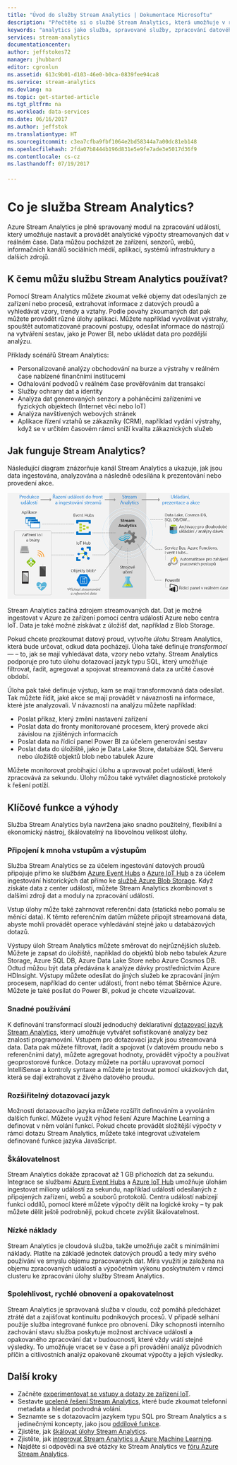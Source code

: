 ```yaml
---
title: "Úvod do služby Stream Analytics | Dokumentace Microsoftu"
description: "Přečtěte si o službě Stream Analytics, která umožňuje v reálném čase analyzovat data streamovaná z platformy Internet věcí (IOT)."
keywords: "analytics jako služba, spravované služby, zpracování datového proudu, streamování analytics, co je datový proud analytics"
services: stream-analytics
documentationcenter: 
author: jeffstokes72
manager: jhubbard
editor: cgronlun
ms.assetid: 613c9b01-d103-46e0-b0ca-0839fee94ca8
ms.service: stream-analytics
ms.devlang: na
ms.topic: get-started-article
ms.tgt_pltfrm: na
ms.workload: data-services
ms.date: 06/16/2017
ms.author: jeffstok
ms.translationtype: HT
ms.sourcegitcommit: c3ea7cfba9fbf1064e2bd58344a7a00dc81eb148
ms.openlocfilehash: 2fda07b8444b196d831e5e9fe7ade3e5017d36f9
ms.contentlocale: cs-cz
ms.lasthandoff: 07/19/2017

---
```


# <a name="what-is-stream-analytics"></a>Co je služba Stream Analytics?

Azure Stream Analytics je plně spravovaný modul na zpracování událostí, který umožňuje nastavit a provádět analytické výpočty streamovaných dat v reálném čase. Data můžou pocházet ze zařízení, senzorů, webů, informačních kanálů sociálních médií, aplikací, systémů infrastruktury a dalších zdrojů. 

## <a name="what-can-i-use-stream-analytics-for"></a>K čemu můžu službu Stream Analytics používat?

Pomocí Stream Analytics můžete zkoumat velké objemy dat odesílaných ze zařízení nebo procesů, extrahovat informace z datových proudů a vyhledávat vzory, trendy a vztahy. Podle povahy zkoumaných dat pak můžete provádět různé úlohy aplikací. Můžete například vyvolávat výstrahy, spouštět automatizované pracovní postupy, odesílat informace do nástrojů na vytváření sestav, jako je Power BI, nebo ukládat data pro pozdější analýzu. 

Příklady scénářů Stream Analytics:

* Personalizované analýzy obchodování na burze a výstrahy v reálném čase nabízené finančními institucemi
* Odhalování podvodů v reálném čase prověřováním dat transakcí 
* Služby ochrany dat a identity
* Analýza dat generovaných senzory a poháněcími zařízeními ve fyzických objektech (Internet věcí nebo IoT)
* Analýza navštívených webových stránek
* Aplikace řízení vztahů se zákazníky (CRM), například vydání výstrahy, když se v určitém časovém rámci sníží kvalita zákaznických služeb

## <a name="how-does-stream-analytics-work"></a>Jak funguje Stream Analytics?

Následující diagram znázorňuje kanál Stream Analytics a ukazuje, jak jsou data ingestována, analyzována a následně odesílána k prezentování nebo provedení akce. 

![Kanál Stream Analytics](./media/stream-analytics-introduction/stream_analytics_intro_pipeline.png)

Stream Analytics začíná zdrojem streamovaných dat. Dat je možné ingestovat v Azure ze zařízení pomocí centra událostí Azure nebo centra IoT. Data je také možné získávat z úložišť dat, například z Blob Storage. 

Pokud chcete prozkoumat datový proud, vytvořte *úlohu* Stream Analytics, která bude určovat, odkud data pocházejí. Úloha také definuje *transformaci*&mdash; – to, jak se mají vyhledávat data, vzory nebo vztahy. Stream Analytics podporuje pro tuto úlohu dotazovací jazyk typu SQL, který umožňuje filtrovat, řadit, agregovat a spojovat streamovaná data za určité časové období.

Úloha pak také definuje výstup, kam se mají transformovaná data odesílat. Tak můžete řídit, jaké akce se mají provádět v návaznosti na informace, které jste analyzovali. V návaznosti na analýzu můžete například:

* Poslat příkaz, který změní nastavení zařízení 
* Poslat data do fronty monitorované procesem, který provede akci závislou na zjištěných informacích 
* Poslat data na řídicí panel Power BI za účelem generování sestav
* Poslat data do úložiště, jako je Data Lake Store, databáze SQL Serveru nebo úložiště objektů blob nebo tabulek Azure

Můžete monitorovat probíhající úlohu a upravovat počet událostí, které zpracovává za sekundu. Úlohy můžou také vytvářet diagnostické protokoly k řešení potíží.

## <a name="key-capabilities-and-benefits"></a>Klíčové funkce a výhody

Služba Stream Analytics byla navržena jako snadno použitelný, flexibilní a ekonomický nástroj, škálovatelný na libovolnou velikost úlohy.

### <a name="connectivity-to-many-inputs-and-outputs"></a>Připojení k mnoha vstupům a výstupům

Služba Stream Analytics se za účelem ingestování datových proudů připojuje přímo ke službám [Azure Event Hubs](https://azure.microsoft.com/services/event-hubs/) a [Azure IoT Hub](https://azure.microsoft.com/services/iot-hub/) a za účelem ingestování historických dat přímo ke [službě Azure Blob Storage](https://docs.microsoft.com/azure/storage/storage-introduction#blob-storage-accounts). Když získáte data z center událostí, můžete Stream Analytics zkombinovat s dalšími zdroji dat a moduly na zpracování událostí.

Vstup úlohy může také zahrnovat referenční data (statická nebo pomalu se měnící data). K těmto referenčním datům můžete připojit streamovaná data, abyste mohli provádět operace vyhledávání stejně jako u databázových dotazů.

Výstupy úloh Stream Analytics můžete směrovat do nejrůznějších služeb. Můžete je zapsat do úložiště, například do objektů blob nebo tabulek Azure Storage, Azure SQL DB, Azure Data Lake Store nebo Azure Cosmos DB. Odtud můžou být data předávána k analýze dávky prostřednictvím Azure HDInsight. Výstupy můžete odesílat do jiných služeb ke zpracování jiným procesem, například do center událostí, front nebo témat Sběrnice Azure. Můžete je také posílat do Power BI, pokud je chcete vizualizovat.

### <a name="ease-of-use"></a>Snadné používání

K definování transformací slouží jednoduchý deklarativní [dotazovací jazyk Stream Analytics](https://msdn.microsoft.com/library/azure/dn834998.aspx), který umožňuje vytvářet sofistikované analýzy bez znalosti programování. Vstupem pro dotazovací jazyk jsou streamovaná data. Data pak můžete filtrovat, řadit a spojovat (v datovém proudu nebo s referenčními daty), můžete agregovat hodnoty, provádět výpočty a používat geoprostorové funkce. Dotazy můžete na portálu upravovat pomocí IntelliSense a kontroly syntaxe a můžete je testovat pomocí ukázkových dat, která se dají extrahovat z živého datového proudu.

### <a name="extensible-query-language"></a>Rozšiřitelný dotazovací jazyk

Možnosti dotazovacího jazyka můžete rozšířit definováním a vyvoláním dalších funkcí. Můžete využít výhod řešení Azure Machine Learning a definovat v něm volání funkcí. Pokud chcete provádět složitější výpočty v rámci dotazu Stream Analytics, můžete také integrovat uživatelem definované funkce jazyka JavaScript.

### <a name="scalability"></a>Škálovatelnost

Stream Analytics dokáže zpracovat až 1 GB příchozích dat za sekundu. Integrace se službami [Azure Event Hubs](https://azure.microsoft.com/services/event-hubs/) a [Azure IoT Hub](https://azure.microsoft.com/services/iot-hub/) umožňuje úlohám ingestovat miliony událostí za sekundu, například událostí odesílaných z připojených zařízení, webů a souborů protokolů. Centra událostí nabízejí funkci oddílů, pomocí které můžete výpočty dělit na logické kroky – ty pak můžete dělit ještě podrobněji, pokud chcete zvýšit škálovatelnost.

### <a name="low-cost"></a>Nízké náklady

Stream Analytics je cloudová služba, takže umožňuje začít s minimálními náklady. Platíte na základě jednotek datových proudů a tedy míry svého používání ve smyslu objemu zpracovaných dat. Míra využití je založena na objemu zpracovaných událostí a výpočetním výkonu poskytnutém v rámci clusteru ke zpracování úlohy služby Stream Analytics.

### <a name="reliability-quick-recovery-and-repeatability"></a>Spolehlivost, rychlé obnovení a opakovatelnost

Stream Analytics je spravovaná služba v cloudu, což pomáhá předcházet ztrátě dat a zajišťovat kontinuitu podnikových procesů. V případě selhání použije služba integrované funkce pro obnovení. Díky schopnosti interního zachování stavu služba poskytuje možnost archivace událostí a opakovaného zpracování dat v budoucnosti, které vždy vrátí stejné výsledky. To umožňuje vracet se v čase a při provádění analýz původních příčin a citlivostních analýz opakovaně zkoumat výpočty a jejich výsledky.

## <a name="next-steps"></a>Další kroky

* Začněte [experimentovat se vstupy a dotazy ze zařízení IoT](stream-analytics-get-started-with-azure-stream-analytics-to-process-data-from-iot-devices.md).
* Sestavte [ucelené řešení Stream Analytics](stream-analytics-real-time-fraud-detection.md), které bude zkoumat telefonní metadata a hledat podvodná volání.
* Seznamte se s dotazovacím jazykem typu SQL pro Stream Analytics a s jedinečnými koncepty, jako jsou [oddílové funkce](stream-analytics-window-functions.md).
* Zjistěte, jak [škálovat úlohy Stream Analytics](stream-analytics-scale-jobs.md). 
* Zjistěte, jak [integrovat Stream Analytics a Azure Machine Learning](stream-analytics-machine-learning-integration-tutorial.md).
* Najděte si odpovědi na své otázky ke Stream Analytics ve [fóru Azure Stream Analytics](https://social.msdn.microsoft.com/Forums/home?forum=AzureStreamAnalytics).


